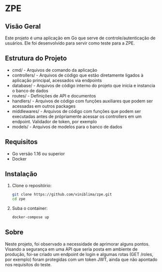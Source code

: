 # ZPE

## Visão Geral

Este projeto é uma aplicação em Go que serve de controle/autenticação de usuários. Ele foi desenvolvido para servir como teste para a ZPE.

## Estrutura do Projeto

- cmd/ - Arquivos de comando da aplicação
- controllers/ - Arquivos de código que estão diretamente ligados à aplicação principal, acessados via endpoints
- database/ - Arquivos de código interno do projeto que inicia e instancia o banco de dados
- routes/ - Definições de API e documentos
- handlers/ - Arquivos de código com funções auxiliares que podem ser acessadas em outros packages
- middlewares/ - Arquivos de código com funções que podem ser executadas antes de própriamente acessar os controllers em um endpoint. Validador de token, por exemplo
- models/ - Arquivos de modelos para o banco de dados

## Requisitos

- Go versão 1.16 ou superior
- Docker

## Instalação

1. Clone o repositório:

   ```sh
   git clone https://github.com/viniblima/zpe.git
   cd zpe
   ```

2. Suba o container:
   ```sh
   docker-compose up
   ```

## Sobre

Neste projeto, foi observado a necessidade de aprimorar alguns pontos. Visando a segurança em uma API que seria posta em ambiente de produção, foi-se criado um endpoint de login e algumas rotas (GET /roles, por exemplo) foram protegidas com um token JWT, ainda que não apontado nos requisitos do teste.
